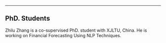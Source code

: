 ----
PhD. Students
----
Zhilu Zhang is a co-supervised PhD. student with XJLTU, China. He is working on Financial Forecasting Using NLP Techniques.
